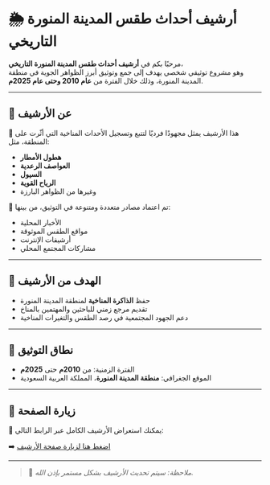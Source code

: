 # 🌦️ أرشيف أحداث طقس المدينة المنورة التاريخي


مرحبًا بكم في **أرشيف أحداث طقس المدينة المنورة التاريخي**،  
وهو مشروع توثيقي شخصي يهدف إلى جمع وتوثيق أبرز الظواهر الجوية في منطقة المدينة المنورة، وذلك خلال الفترة من **عام 2010 وحتى عام 2025م**.

---

## 📌 عن الأرشيف

🔹 هذا الأرشيف يمثل مجهودًا فرديًا لتتبع وتسجيل الأحداث المناخية التي أثّرت على المنطقة، مثل:  
- **هطول الأمطار**
- **العواصف الرعدية**
- **السيول**
- **الرياح القوية**
- وغيرها من الظواهر البارزة

🔹 تم اعتماد مصادر متعددة ومتنوعة في التوثيق، من بينها:  
- الأخبار المحلية  
- مواقع الطقس الموثوقة  
- أرشيفات الإنترنت  
- مشاركات المجتمع المحلي

---


## 🎯 الهدف من الأرشيف

- حفظ **الذاكرة المناخية** لمنطقة المدينة المنورة  
- تقديم مرجع زمني للباحثين والمهتمين بالمناخ  
- دعم الجهود المجتمعية في رصد الطقس والتغيرات المناخية  

---

## 📅 نطاق التوثيق

- الفترة الزمنية: من **2010م** حتى **2025م**  
- الموقع الجغرافي: **منطقة المدينة المنورة**، المملكة العربية السعودية

---

## 🔗 زيارة الصفحة

📂 يمكنك استعراض الأرشيف الكامل عبر الرابط التالي:

➡️ [اضغط هنا لزيارة صفحة الأرشيف](https://maher419.github.io/Historical-record-of-Medina-rains/)

---

> 📝 *ملاحظة: سيتم تحديث الأرشيف بشكل مستمر بإذن الله.*
